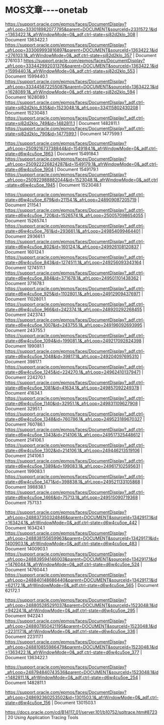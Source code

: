 # MOS文章----onetab

https://support.oracle.com/epmos/faces/DocumentDisplay?_afrLoop=333018982077795&parent=DOCUMENT&sourceId=2331572.1&id=1363422.1&_afrWindowMode=0&_adf.ctrl-state=sj82d2klo_308 | Document 1363422.1
https://support.oracle.com/epmos/faces/DocumentDisplay?_afrLoop=333069993816897&parent=DOCUMENT&sourceId=1363422.1&id=276103.1&_afrWindowMode=0&_adf.ctrl-state=sj82d2klo_357 | Document 276103.1
https://support.oracle.com/epmos/faces/DocumentDisplay?_afrLoop=333442992031376&parent=DOCUMENT&sourceId=1363422.1&id=1599440.1&_afrWindowMode=0&_adf.ctrl-state=sj82d2klo_553 | Document 1599440.1
https://support.oracle.com/epmos/faces/DocumentDisplay?_afrLoop=333445872255087&parent=DOCUMENT&sourceId=1363422.1&id=1628089.1&_afrWindowMode=0&_adf.ctrl-state=sj82d2klo_594 | Document 1628089.1
https://support.oracle.com/epmos/faces/DocumentDisplay?_adf.ctrl-state=sj82d2klo_635&id=1523048.1&_afrLoop=334115802430208 | Document 1523048.1
https://support.oracle.com/epmos/faces/DocumentDisplay?_adf.ctrl-state=sj82d2klo_749&id=1482811.1 | Document 1482811.1
https://support.oracle.com/epmos/faces/DocumentDisplay?_adf.ctrl-state=sj82d2klo_790&id=1477599.1 | Document 1477599.1

https://support.oracle.com/epmos/faces/DocumentDisplay?_afrLoop=250921673738844&id=1549184.1&_afrWindowMode=0&_adf.ctrl-state=d6w4cu5oe_1863 | Document 1549184.1
https://support.oracle.com/epmos/faces/DocumentDisplay?_afrLoop=250922226824287&id=1549179.1&_afrWindowMode=0&_adf.ctrl-state=d6w4cu5oe_1904 | Document 1549179.1
https://support.oracle.com/epmos/faces/DocumentDisplay?_afrLoop=250922988882044&id=1523048.1&_afrWindowMode=0&_adf.ctrl-state=d6w4cu5oe_1945 | Document 1523048.1

https://support.oracle.com/epmos/faces/DocumentDisplay?_adf.ctrl-state=d6w4cu5oe_679&id=21154.1&_afrLoop=248909087205719 | Document 21154.1
https://support.oracle.com/epmos/faces/DocumentDisplay?_adf.ctrl-state=d6w4cu5oe_720&id=1526574.1&_afrLoop=250057098654055 | Document 1526574.1
https://support.oracle.com/epmos/faces/DocumentDisplay?_adf.ctrl-state=d6w4cu5oe_761&id=293661.1&_afrLoop=249854099464401 | Document 293661.1
https://support.oracle.com/epmos/faces/DocumentDisplay?_adf.ctrl-state=d6w4cu5oe_802&id=160124.1&_afrLoop=249926108120837 | Document 160124.1
https://support.oracle.com/epmos/faces/DocumentDisplay?_adf.ctrl-state=d6w4cu5oe_843&id=1274511.1&_afrLoop=249256093343164 | Document 1274511.1
https://support.oracle.com/epmos/faces/DocumentDisplay?_adf.ctrl-state=d6w4cu5oe_884&id=371678.1&_afrLoop=249501101438362 | Document 371678.1
https://support.oracle.com/epmos/faces/DocumentDisplay?_adf.ctrl-state=d6w4cu5oe_925&id=1102801.1&_afrLoop=249129094376971 | Document 1102801.1
https://support.oracle.com/epmos/faces/DocumentDisplay?_adf.ctrl-state=d6w4cu5oe_966&id=242374.1&_afrLoop=248920292268455 | Document 242374.1
https://support.oracle.com/epmos/faces/DocumentDisplay?_adf.ctrl-state=d6w4cu5oe_1007&id=243755.1&_afrLoop=249196092693995 | Document 243755.1
https://support.oracle.com/epmos/faces/DocumentDisplay?_adf.ctrl-state=d6w4cu5oe_1094&id=199081.1&_afrLoop=249217092824398 | Document 199081.1
https://support.oracle.com/epmos/faces/DocumentDisplay?_adf.ctrl-state=d6w4cu5oe_1048&id=39817.1&_afrLoop=249204097695310 | Document 39817.1
https://support.oracle.com/epmos/faces/DocumentDisplay?_adf.ctrl-state=d6w4cu5oe_1245&id=224270.1&_afrLoop=249624101379471 | Document 224270.1
https://support.oracle.com/epmos/faces/DocumentDisplay?_adf.ctrl-state=d6w4cu5oe_1081&id=41634.1&_afrLoop=249857092249378 | Document 41634.1
https://support.oracle.com/epmos/faces/DocumentDisplay?_adf.ctrl-state=d6w4cu5oe_1140&id=32951.1&_afrLoop=249831109627908 | Document 32951.1
https://support.oracle.com/epmos/faces/DocumentDisplay?_adf.ctrl-state=d6w4cu5oe_1348&id=760786.1&_afrLoop=249523189670327 | Document 760786.1
https://support.oracle.com/epmos/faces/DocumentDisplay?_adf.ctrl-state=d6w4cu5oe_1343&id=214106.1&_afrLoop=249517325448612 | Document 214106.1
https://support.oracle.com/epmos/faces/DocumentDisplay?_adf.ctrl-state=d6w4cu5oe_1302&id=214106.1&_afrLoop=249446213519106 | Document 214106.1
https://support.oracle.com/epmos/faces/DocumentDisplay?_adf.ctrl-state=d6w4cu5oe_1389&id=199083.1&_afrLoop=249617102595631 | Document 199083.1
https://support.oracle.com/epmos/faces/DocumentDisplay?_adf.ctrl-state=d6w4cu5oe_1471&id=398838.1&_afrLoop=249521133105868 | Document 398838.1
https://support.oracle.com/epmos/faces/DocumentDisplay?_adf.ctrl-state=d6w4cu5oe_1466&id=75713.1&_afrLoop=249515090719368 | Document 75713.1

https://support.oracle.com/epmos/faces/DocumentDisplay?_afrLoop=248837350324846&parent=DOCUMENT&sourceId=1342917.1&id=163424.1&_afrWindowMode=0&_adf.ctrl-state=d6w4cu5oe_442 | Document 163424.1
https://support.oracle.com/epmos/faces/DocumentDisplay?_afrLoop=248838155659963&parent=DOCUMENT&sourceId=1342917.1&id=1400903.1&_afrWindowMode=0&_adf.ctrl-state=d6w4cu5oe_483 | Document 1400903.1
https://support.oracle.com/epmos/faces/DocumentDisplay?_afrLoop=248839594146003&parent=DOCUMENT&sourceId=1342917.1&id=1476044.1&_afrWindowMode=0&_adf.ctrl-state=d6w4cu5oe_524 | Document 1476044.1
https://support.oracle.com/epmos/faces/DocumentDisplay?_afrLoop=248840148686440&parent=DOCUMENT&sourceId=1342917.1&id=62172.1&_afrWindowMode=0&_adf.ctrl-state=d6w4cu5oe_565 | Document 62172.1

https://support.oracle.com/epmos/faces/DocumentDisplay?_afrLoop=248805285291037&parent=DOCUMENT&sourceId=1523048.1&id=94224.1&_afrWindowMode=0&_adf.ctrl-state=d6w4cu5oe_295 | Document 94224.1
https://support.oracle.com/epmos/faces/DocumentDisplay?_afrLoop=248807850421195&parent=DOCUMENT&sourceId=1523048.1&id=223117.1&_afrWindowMode=0&_adf.ctrl-state=d6w4cu5oe_336 | Document 223117.1
https://support.oracle.com/epmos/faces/DocumentDisplay?_afrLoop=248810855986479&parent=DOCUMENT&sourceId=1523048.1&id=1363422.1&_afrWindowMode=0&_adf.ctrl-state=d6w4cu5oe_377 | Document 1363422.1

https://support.oracle.com/epmos/faces/DocumentDisplay?_afrLoop=248794840743536&parent=DOCUMENT&sourceId=1523048.1&id=1482811.1&_afrWindowMode=0&_adf.ctrl-state=d6w4cu5oe_254 | Document 1482811.1

https://support.oracle.com/epmos/faces/DocumentDisplay?_afrLoop=248692360253502&id=1301503.1&_afrWindowMode=0&_adf.ctrl-state=d6w4cu5oe_156 | Document 1301503.1

https://docs.oracle.com/cd/B14117_01/server.101/b10752/sqltrace.htm#8723 | 20 Using Application Tracing Tools